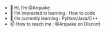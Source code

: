 - 👋 Hi, I’m @Arquake
- 👀 I’m interested in learning : How to code
- 🌱 I’m currently learning : Python/Java/C++
- 📫 How to reach me : @Arquake on Discord
